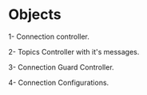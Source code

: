 # Objects

1- Connection controller.

2- Topics Controller with it's messages.

3- Connection Guard Controller.

4- Connection Configurations.

